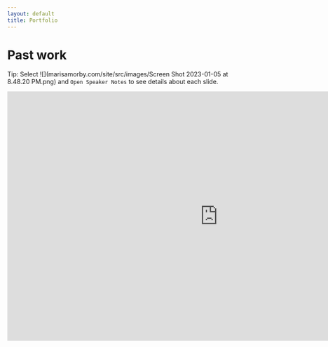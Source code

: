 ```yaml
---
layout: default
title: Portfolio
---
```


# Past work
Tip: Select ![](marisamorby.com/site/src/images/Screen Shot 2023-01-05 at 8.48.20 PM.png) and `Open Speaker Notes` to see details about each slide.

<iframe src="https://docs.google.com/presentation/d/e/2PACX-1vSp3HMRFhEFNmhFqMHPeqsgTWqRZvmCu8UdOIoeUpk8zhT2Nh8RFM7Un9P7aMOjMI0m2q_2p1tqZksh/embed?start=false&loop=true&delayms=3000" frameborder="0" width="960" height="569" allowfullscreen="true" mozallowfullscreen="true" webkitallowfullscreen="true"></iframe>
